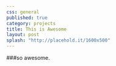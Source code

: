 ```yaml
---
css: general
published: true
category: projects
title: This is Awesome
layout: post
splash: "http://placehold.it/1600x500"
---
```


###so awesome.

